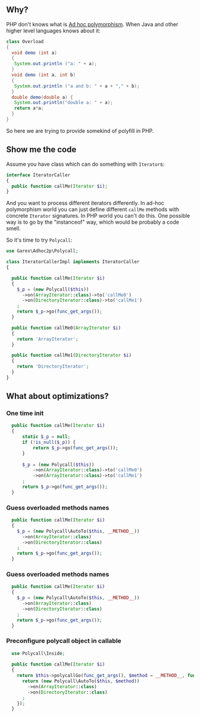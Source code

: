 ## Why?

PHP don't knows what is [Ad hoc polymorphism](https://en.wikipedia.org/wiki/Ad_hoc_polymorphism). 
When Java and other higher level languages knows about it:

```java
class Overload
{
  void demo (int a)
  {
   System.out.println ("a: " + a);
  }
  void demo (int a, int b)
  {
   System.out.println ("a and b: " + a + "," + b);
  }
  double demo(double a) {
   System.out.println("double a: " + a);
   return a*a;
  }
}
```

So here we are trying to provide somekind of polyfill in PHP.

## Show me the code

Assume you have class which can do something with `Iterator`s:

```php
interface IteratorCaller
{
  public function callMe(Iterator $i);
}
```

And you want to process different iterators differently.
In ad-hoc polymorphism world you can just define different `callMe` methods with concrete `Iterator` signatures.
In PHP world you can't do this. One possible way is to go by the "instanceof" way, which would be probably a code smell.

So it's time to try `Polycall`:

```php
use Garex\Adhoc2p\Polycall;

class IteratorCallerImpl implements IteratorCaller
{

  public function callMe(Iterator $i)
  {
    $_p = (new Polycall($this))
      ->on(ArrayIterator::class)->to('callMe0')
      ->on(DirectoryIterator::class)->to('callMe1')
    ;
    return $_p->go(func_get_args());
  }

  public function callMe0(ArrayIterator $i)
  {
    return 'ArrayIterator';
  }

  public function callMe1(DirectoryIterator $i)
  {
    return 'DirectoryIterator';
  }
}
```

## What about optimizations?

### One time init

```php
  public function callMe(Iterator $i)
  {
      static $_p = null;
      if (!is_null($_p)) {
          return $_p->go(func_get_args());
      }
      
      $_p = (new Polycall($this))
          ->on(ArrayIterator::class)->to('callMe0')
          ->on(ArrayIterator::class)->to('callMe1')
      ;
      return $_p->go(func_get_args());
  }
```

### Guess overloaded methods names

```php
  public function callMe(Iterator $i)
  {
    $_p = (new Polycall\AutoTo($this, __METHOD__))
      ->on(ArrayIterator::class)
      ->on(DirectoryIterator::class)
    ;
    return $_p->go(func_get_args());
  }
```

### Guess overloaded methods names

```php
  public function callMe(Iterator $i)
  {
    $_p = (new Polycall\AutoTo($this, __METHOD__))
      ->on(ArrayIterator::class)
      ->on(DirectoryIterator::class)
    ;
    return $_p->go(func_get_args());
  }
```

### Preconfigure polycall object in callable

```php
  use Polycall\Inside;
  
  public function callMe(Iterator $i)
  {
    return $this->polycallGo(func_get_args(), $method = __METHOD__, function() use ($method) {
      return (new Polycall\AutoTo($this, $method))
        ->on(ArrayIterator::class)
        ->on(DirectoryIterator::class)
      ;
    });
  }
```
